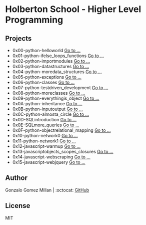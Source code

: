 # Holberton School - Higher Level Programming

## Projects
* 0x00-python-helloworld [Go to ...](/0x00-python-hello_world)
* 0x01-python-ifelse_loops_functions [Go to ...](/0x01-python-if_else_loops_functions)
* 0x02-python-importmodules [Go to ...](/0x02-python-import_modules)
* 0x03-python-datastructures [Go to ...](/0x03-python-data_structures)
* 0x04-python-moredata_structures [Go to ...](/0x04-python-more_data_structures)
* 0x05-python-exceptions [Go to ...](/0x05-python-exceptions)
* 0x06-python-classes [Go to ...](/0x06-python-classes)
* 0x07-python-testdriven_development [Go to ...](/0x07-python-test_driven_development)
* 0x08-python-moreclasses [Go to ...](/0x08-python-more_classes)
* 0x09-python-everythingis_object [Go to ...](/0x09-python-everything_is_object)
* 0x0A-python-inheritance [Go to ...](/0x0A-python-inheritance)
* 0x0B-python-inputoutput [Go to ...](/0x0B-python-input_output)
* 0x0C-python-almosta_circle [Go to ...](/0x0C-python-almost_a_circle)
* 0x0D-SQLintroduction [Go to ...](/0x0D-SQL_introduction)
* 0x0E-SQLmore_queries [Go to ...](/0x0E-SQL_more_queries)
* 0x0F-python-objectrelational_mapping [Go to ...](/0x0F-python-object_relational_mapping)
* 0x10-python-network0 [Go to ...](/0x10-python-network_0)
* 0x11-python-network1 [Go to ...](/0x11-python-network_1)
* 0x12-javascript-warmup [Go to ...](/0x12-javascript-warm_up)
* 0x13-javascriptobjects_scopes_closures [Go to ...](/0x13-javascript_objects_scopes_closures)
* 0x14-javascript-webscraping [Go to ...](/0x14-javascript-web_scraping)
* 0x15-javascript-webjquery [Go to ...](/0x15-javascript-web_jquery)

## Author
Gonzalo Gomez Millan | :octocat: [GitHub](https://github.com/gogomillan)

## License
MIT

